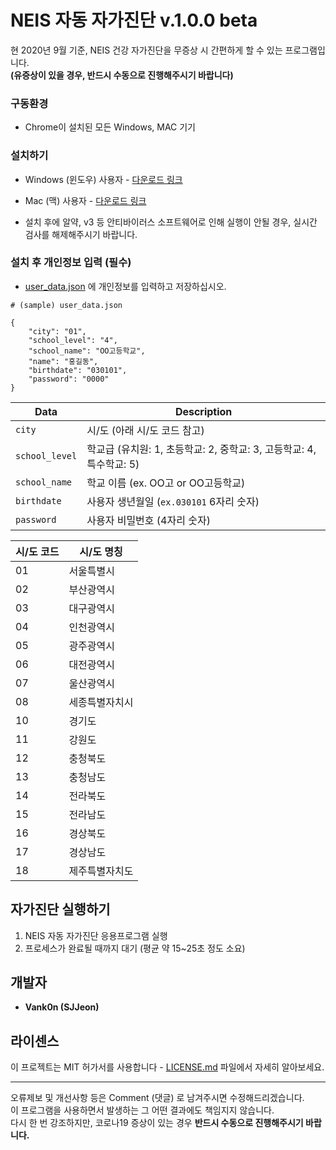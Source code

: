 # NEIS 자동 자가진단 v.1.0.0 beta

현 2020년 9월 기준, NEIS 건강 자가진단을 무증상 시 간편하게 할 수 있는 프로그램입니다. <br>
**(유증상이 있을 경우, 반드시 수동으로 진행해주시기 바랍니다)**

### 구동환경

* Chrome이 설치된 모든 Windows, MAC 기기 

### 설치하기

* Windows (윈도우) 사용자 - [다운로드 링크](http://bit.ly/vank0n-windows)

* Mac (맥) 사용자 - [다운로드 링크](http://bit.ly/vank0n-mac)

* 설치 후에 알약, v3 등 안티바이러스 소프트웨어로 인해 실행이 안될 경우, 실시간 검사를 해제해주시기 바랍니다.

### 설치 후 개인정보 입력 (필수)

* [user_data.json](./user_data.json) 에 개인정보를 입력하고 저장하십시오. 
```
# (sample) user_data.json 

{
    "city": "01",
    "school_level": "4",
    "school_name": "OO고등학교",
    "name": "홍길동",
    "birthdate": "030101",
    "password": "0000"
}

```
| Data | Description 
| ---- | --- | 
| `city` | 시/도 (아래 시/도 코드 참고)  
| `school_level` | 학교급 (유치원: 1, 초등학교: 2, 중학교: 3, 고등학교: 4, 특수학교: 5)
| `school_name` | 학교 이름 (ex. OO고 or OO고등학교) 
| `birthdate` | 사용자 생년월일 (`ex.030101` 6자리 숫자) 
| `password` | 사용자 비밀번호 (4자리 숫자) 

| 시/도 코드 | 시/도 명칭
| ---- | --- | 
| 01 | 서울특별시
| 02 | 부산광역시
| 03 | 대구광역시
| 04 | 인천광역시 
| 05 | 광주광역시
| 06 | 대전광역시
| 07 | 울산광역시
| 08 | 세종특별자치시
| 10 | 경기도
| 11 | 강원도
| 12 | 충청북도
| 13 | 충청남도
| 14 | 전라북도
| 15 | 전라남도
| 16 | 경상북도
| 17 | 경상남도
| 18 | 제주특별자치도

## 자가진단 실행하기

1. NEIS 자동 자가진단 응용프로그램 실행 
2. 프로세스가 완료될 때까지 대기 (평균 약 15~25초 정도 소요)

## 개발자

* **Vank0n (SJJeon)** 

## 라이센스

이 프로젝트는 MIT 허가서를 사용합니다 - [LICENSE.md](LICENSE.md) 파일에서 자세히 알아보세요.

---
오류제보 및 개선사항 등은 Comment (댓글) 로 남겨주시면 수정해드리겠습니다.<br>이 프로그램을 사용하면서 발생하는 그 어떤 결과에도 책임지지 않습니다.<br>다시 한 번 강조하지만, 코로나19 증상이 있는 경우 **반드시 수동으로 진행해주시기 바랍니다.**

